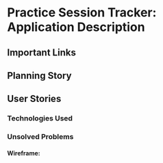 # Practice Session Tracker: Application Description

## Important Links

## Planning Story

## User Stories

### Technologies Used

### Unsolved Problems

#### Wireframe:
